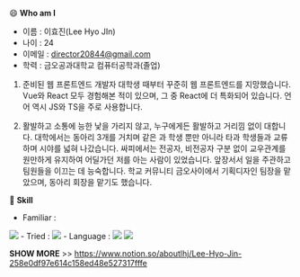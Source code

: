 😄 __Who am I__
  - 이름 : 이효진(Lee Hyo JIn)
  - 나이 : 24
  - 이메일 : director20844@gmail.com
  - 학력 : 금오공과대학교 컴퓨터공학과(졸업)
1. 준비된 웹 프론트엔드 개발자
대학생 때부터 꾸준히 웹 프론트엔드를 지망했습니다. Vue와 React 모두 경험해본 적이 있으며, 그 중 React에 더 특화되어 있습니다. 언어 역시 JS와 TS을 주로 사용합니다.

2. 활발하고 소통에 능한
낯을 가리지 않고, 누구에게든 활발하고 거리낌 없이 대합니다. 대학에서는 동아리 3개를 거치며 같은 과 학생 뿐만 아니라 타과 학생들과 교류하며 시야를 넓혀 나갔습니다. 싸피에서는 전공자, 비전공자 구분 없이 교우관계를 원만하게 유지하여 어딜가던 저를 아는 사람이 있었습니다. 
앞장서서 일을 주관하고 팀원들을 이끄는 데 능숙합니다. 학교 커뮤니티 금오사이에서 기획디자인 팀장을 맡았으며, 동아리 회장을 맡기도 했습니다. 

🌱 __Skill__
  - Familiar :
   <img src="https://img.shields.io/badge/react-61DAFB?style=for-the-badge&logo=react&logoColor=black">
  - Tried :  
   <img src="https://img.shields.io/badge/vue.js-4FC08D?style=for-the-badge&logo=vue.js&logoColor=white">
  - Language :
   <img src="https://img.shields.io/badge/javascript-F7DF1E?style=for-the-badge&logo=javascript&logoColor=black">
   <img src="https://img.shields.io/badge/python-3776AB?style=for-the-badge&logo=python&logoColor=white">

   
 
__SHOW MORE__ >> https://www.notion.so/aboutlhj/Lee-Hyo-Jin-258e0df97e614c158ed48e527317fffe
